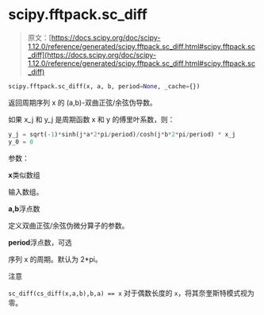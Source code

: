 # scipy.fftpack.sc_diff

> 原文：[https://docs.scipy.org/doc/scipy-1.12.0/reference/generated/scipy.fftpack.sc_diff.html#scipy.fftpack.sc_diff](https://docs.scipy.org/doc/scipy-1.12.0/reference/generated/scipy.fftpack.sc_diff.html#scipy.fftpack.sc_diff)

```py
scipy.fftpack.sc_diff(x, a, b, period=None, _cache={})
```

返回周期序列 x 的 (a,b)-双曲正弦/余弦伪导数。

如果 x_j 和 y_j 是周期函数 x 和 y 的傅里叶系数，则：

```py
y_j = sqrt(-1)*sinh(j*a*2*pi/period)/cosh(j*b*2*pi/period) * x_j
y_0 = 0 
```

参数：

**x**类似数组

输入数组。

**a,b**浮点数

定义双曲正弦/余弦伪微分算子的参数。

**period**浮点数，可选

序列 x 的周期。默认为 2*pi。

注意

`sc_diff(cs_diff(x,a,b),b,a) == x` 对于偶数长度的 `x`，将其奈奎斯特模式视为零。
